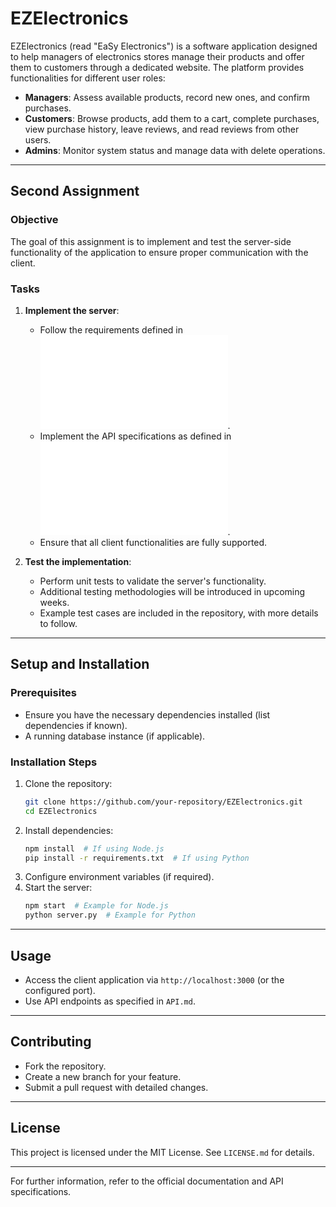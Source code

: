# EZElectronics

EZElectronics (read "EaSy Electronics") is a software application designed to help managers of electronics stores manage their products and offer them to customers through a dedicated website. The platform provides functionalities for different user roles:

- **Managers**: Assess available products, record new ones, and confirm purchases.
- **Customers**: Browse products, add them to a cart, complete purchases, view purchase history, leave reviews, and read reviews from other users.
- **Admins**: Monitor system status and manage data with delete operations.

---

## Second Assignment

### Objective
The goal of this assignment is to implement and test the server-side functionality of the application to ensure proper communication with the client.

### Tasks
1. **Implement the server**:
   - Follow the requirements defined in ![OfficialRequirementsDocumentV2.md](./OfficialRequirementsDocumentV2.md).
   - Implement the API specifications as defined in ![API.md](./API.md).
   - Ensure that all client functionalities are fully supported.

2. **Test the implementation**:
   - Perform unit tests to validate the server's functionality.
   - Additional testing methodologies will be introduced in upcoming weeks.
   - Example test cases are included in the repository, with more details to follow.

---

## Setup and Installation

### Prerequisites
- Ensure you have the necessary dependencies installed (list dependencies if known).
- A running database instance (if applicable).

### Installation Steps
1. Clone the repository:
   ```sh
   git clone https://github.com/your-repository/EZElectronics.git
   cd EZElectronics
   ```
2. Install dependencies:
   ```sh
   npm install  # If using Node.js
   pip install -r requirements.txt  # If using Python
   ```
3. Configure environment variables (if required).
4. Start the server:
   ```sh
   npm start  # Example for Node.js
   python server.py  # Example for Python
   ```

---

## Usage
- Access the client application via `http://localhost:3000` (or the configured port).
- Use API endpoints as specified in `API.md`.

---

## Contributing
- Fork the repository.
- Create a new branch for your feature.
- Submit a pull request with detailed changes.

---

## License
This project is licensed under the MIT License. See `LICENSE.md` for details.

---

For further information, refer to the official documentation and API specifications.

